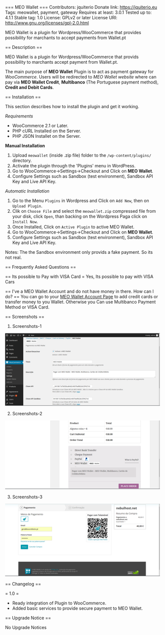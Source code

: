 === MEO Wallet ===
Contributors: jquiterio
Donate link: https://jquiterio.eu
Tags: meowallet, payment, gateway
Requires at least: 3.0.1
Tested up to: 4.1.1
Stable tag: 1.0
License: GPLv2 or later
License URI: http://www.gnu.org/licenses/gpl-2.0.html

MEO Wallet is a plugin for Wordpress/WooCommerce that provides possibility for marchants to accept payments from Wallet.pt

 == Description ==
 
MEO Wallet is a plugin for Wordpress/WooCommerce that provids possibility to marchants accept payment from Wallet.pt.

The main purpose of __MEO Wallet__ Plugin is to act as payment gateway for *WooCommerce*.
Users will be redirected to *MEO Wallet website* where can pay via __MEO Wallet Credit__, __Multibanco__ (The Portuguese payment method), __Credit and Debit Cards__.


== Installation ==

This section describes how to install the plugin and get it working.

*Requirements*

- WooCommerce 2.1 or Later.
- PHP cURL Installed on the Server.
- PHP JSON Installet on the Server.

**Manual Installation**


1. Upload `meowallet` (inside .zip file) folder to the `/wp-content/plugins/` directory.
2. Activate the plugin through the 'Plugins' menu in WordPress.
3. Go to WooCommerce->Settings->Checkout and Click on **MEO Wallet**.
4. Configure Settings such as Sandbox (test environment), Sandbox API Key and Live API Key.

*Automatic Installation*
1. Go to the Menu `Plugins` in Wordpress and Click on `Add New`, then on `Upload Plugin`.
2. Clik on `Choose File` and select the `meowallet.zip` compressed file from your disk, click `Open`, than backing on the Wordpress Paga click on `Install Now`.
3. Once Installed, Click on `Active Plugin` to active MEO Wallet.
4. Go to WooCommerce->Settings->Checkout and Click on **MEO Wallet**.
5. Configure Settings such as Sandbox (test environment), Sandbox API Key and Live API Key.


Notes:
The the Sandbox environment only provids a fake payment. So its not real.

== Frequently Asked Questions ==

== Its possible to Pay with VISA Card =
Yes, Its possible to pay with VISA Cars 

== I've a MEO Wallet Account and do not have money in there. How can I do? ==
You can go to your [MEO Wallet Account Page](https://www.wallet.pt/login) to add credit cards or transfer money to you Wallet.
Otherwise you Can use Multibanco Payment Method or VISA Card.


== Screenshots ==

1. Screenshots-1

![alt meowallet1](assets/screenshots-1.png)

2. Screenshots-2

![alt meowallet1](assets/screenshots-2.png)

3. Screenshots-3

![alt meowallet1](assets/screenshots-3.png)

==   Changelog ==

= 1.0 =
* Ready integration of Plugin to WooCommerce.
* Added basic services to provide secure payment to MEO Wallet.

== Upgrade Notice ==

No Upgrade Notices


